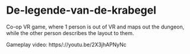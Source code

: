 # De-legende-van-de-krabegel
Co-op VR game, where 1 person is out of VR and maps out the dungeon, while the other person describes the layout to them.

Gameplay video:
https/://youtu.be/2X3jhAPNyNc
